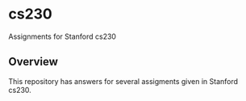 # cs230
Assignments for Stanford cs230

## Overview
This repository has answers for several assigments given in Stanford cs230.
